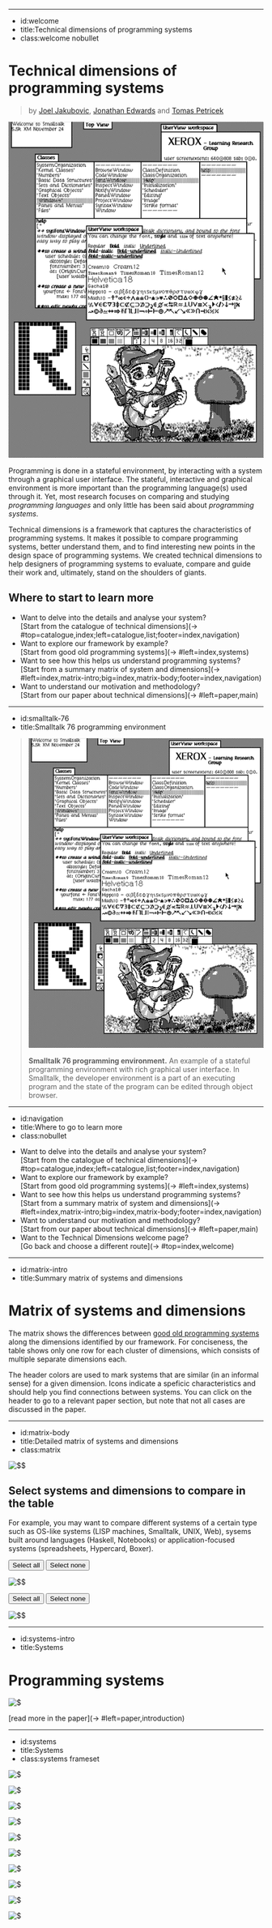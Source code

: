 ----------------------------------------------------------------------------------------------------
- id:welcome
- title:Technical dimensions of programming systems
- class:welcome nobullet

# Technical dimensions of programming systems

> by [Joel Jakubovic](https://programmingmadecomplicated.wordpress.com/), [Jonathan Edwards](https://alarmingdevelopment.org/) and [Tomas Petricek](https://tomasp.net)

[![A screenshot of the Smalltalk 76 programming environment](img/smalltalk-76.png)](#image=index,smalltalk-76)

Programming is done in a stateful environment, by interacting with a system through a
graphical user interface. The stateful, interactive and graphical environment is more
important than the programming language(s) used through it. Yet, most research focuses on comparing and 
studying _programming languages_ and only little has been said about _programming systems_.

Technical dimensions is a framework that captures the characteristics of programming
systems. It makes it possible to compare programming systems, better understand them, 
and to find interesting new points in the design space of programming systems.
We created technical dimensions to help designers of programming systems to evaluate,
compare and guide their work and, ultimately, stand on the shoulders of giants.

## Where to start to learn more

- Want to delve into the details and analyse your system?  
  [Start from the catalogue of technical dimensions](-> #top=catalogue,index;left=catalogue,list;footer=index,navigation)
- Want to explore our framework by example?  
  [Start from good old programming systems](-> #left=index,systems)
- Want to see how this helps us understand programming systems?  
  [Start from a summary matrix of system and dimensions](-> #left=index,matrix-intro;big=index,matrix-body;footer=index,navigation)
- Want to understand our motivation and methodology?  
  [Start from our paper about technical dimensions](-> #left=paper,main)

----------------------------------------------------------------------------------------------------
- id:smalltalk-76
- title:Smalltalk 76 programming environment

> ![A screenshot of the Smalltalk 76 programming environment](img/smalltalk-76.png)
> 
> **Smalltalk 76 programming environment.** An example of a stateful programming environment with 
> rich graphical user interface. In Smalltalk, the developer environment is a part of an executing 
> program and the state of the program can be edited through object browser. 

----------------------------------------------------------------------------------------------------
- id:navigation
- title:Where to go to learn more
- class:nobullet

<div>

- Want to delve into the details and analyse your system?  
  [Start from the catalogue of technical dimensions](-> #top=catalogue,index;left=catalogue,list;footer=index,navigation)
- Want to explore our framework by example?  
  [Start from good old programming systems](-> #left=index,systems)
- Want to see how this helps us understand programming systems?  
  [Start from a summary matrix of system and dimensions](-> #left=index,matrix-intro;big=index,matrix-body;footer=index,navigation)
- Want to understand our motivation and methodology?  
  [Start from our paper about technical dimensions](-> #left=paper,main)
- Want to the Technical Dimensions welcome page?  
  [Go back and choose a different route](-> #top=index,welcome)

</div>

----------------------------------------------------------------------------------------------------
- id:matrix-intro
- title:Summary matrix of systems and dimensions

# Matrix of systems and dimensions

The matrix shows the differences between [good old programming systems](#left=index,systems) 
along the dimensions identified by our framework. For conciseness, the table shows only one 
row for each cluster of dimensions, which consists of multiple separate dimensions each.

The header colors are used to mark systems that are similar (in an informal sense) 
for a given dimension. Icons indicate a speficic characteristics and should help you
find connections between systems. You can click on the header to go to a relevant 
paper section, but note that not all cases are discussed in the paper. 

----------------------------------------------------------------------------------------------------
- id:matrix-body
- title:Detailed matrix of systems and dimensions
- class:matrix

![$$](matrix-table)

## Select systems and dimensions to compare in the table

<div class="matrix-footer">

For example, you may want to compare different systems of a certain type such as
OS-like systems (LISP machines, Smalltalk, UNIX, Web),
sysems built around languages (Haskell, Notebooks) 
or application-focused systems (spreadsheets, Hypercard, Boxer).

</div>
<div class="checksgroup">
<div class="checks">

<p>
<button onclick="[...document.getElementsByClassName('csys')].forEach(function(e) { e.checked=true; if (e.onchange) e.onchange(); });">Select all</button> 
<button onclick="[...document.getElementsByClassName('csys')].forEach(function(e) { e.checked=false; if (e.onchange) e.onchange(); });">Select none</button> 
</p>

![$$](matrix-syschecks)

</div>
<div class="checks">

<p>
<button onclick="[...document.getElementsByClassName('cdim')].forEach(function(e) { e.checked=true; if (e.onchange) e.onchange(); });">Select all</button> 
<button onclick="[...document.getElementsByClassName('cdim')].forEach(function(e) { e.checked=false; if (e.onchange) e.onchange(); });">Select none</button> 
</p>

![$$](matrix-dimchecks)

</div>
</div>

----------------------------------------------------------------------------------------------------
- id:systems-intro
- title:Systems

# Programming systems

![$](paper,definition)

[read more in the paper](-> #left=paper,introduction)

----------------------------------------------------------------------------------------------------
- id:systems
- title:Systems
- class:systems frameset

![$](index,systems-intro)

![$](systems/lisp-machines,summary)

![$](systems/smalltalk,summary)

![$](systems/unix,summary)

![$](systems/spreadsheets,summary)

![$](systems/web,summary)

![$](systems/hypercard,summary)

![$](systems/boxer,summary)

![$](systems/notebooks,summary)

![$](systems/haskell,summary)















